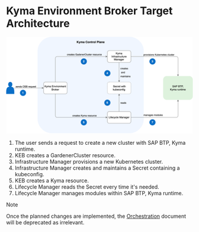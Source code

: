 # Kyma Environment Broker Target Architecture

![KEB architecture](../assets/target-keb-arch.drawio.svg)

1. The user sends a request to create a new cluster with SAP BTP, Kyma runtime.
2. KEB creates a GardenerCluster resource.
3. Infrastructure Manager provisions a new Kubernetes cluster.
4. Infrastructure Manager creates and maintains a Secret containing a kubeconfig.
5. KEB creates a Kyma resource.
6. Lifecycle Manager reads the Secret every time it's needed.
7. Lifecycle Manager manages modules within SAP BTP, Kyma runtime.

> [!NOTE]
> Once the planned changes are implemented, the [Orchestration](../contributor/02-50-orchestration.md) document will be deprecated as irrelevant.
